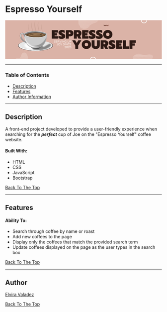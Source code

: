 # Espresso Yourself
<p align="center">
    <img src="img/espresso-yourself.png" alt="Espresso Self">
</p>

---

### Table of Contents
- [Description](#description)
- [Features](#features)
- [Author Information](#author)

---

## Description
A front-end project developed to provide a user-friendly experience when searching for the ***perfect*** cup of Joe on the "Espresso Yourself" coffee website.  

#### Built With:
* HTML
* CSS
* JavaScript
* Bootstrap

[Back To The Top](#espresso-yourself)

---

## Features
#### Ability To:
* Search through coffee by name or roast
* Add new coffees to the page
* Display only the coffees that match the provided search term
* Update coffees displayed on the page as the user types in the search box

[Back To The Top](#espresso-yourself)

---

## Author
[Elvira Valadez](https://github.com/elviravaladez)

[Back To The Top](#espresso-yourself)
